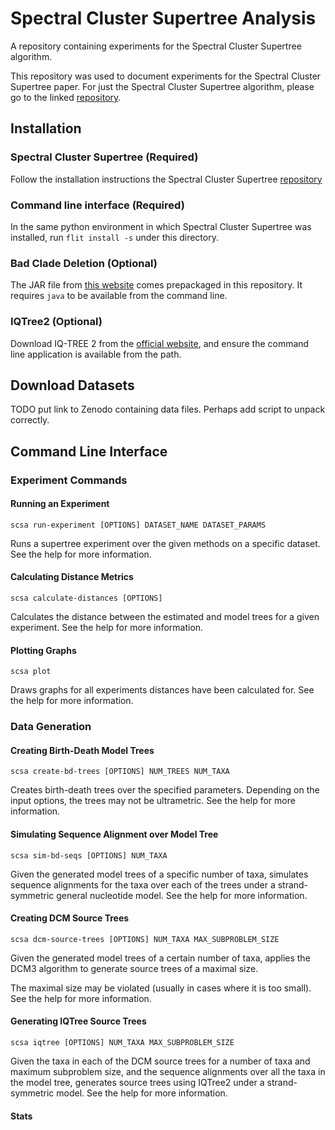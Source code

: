 # Spectral Cluster Supertree Analysis

A repository containing experiments for the Spectral Cluster Supertree algorithm.

This repository was used to document experiments for the Spectral Cluster Supertree paper. For just the Spectral Cluster Supertree algorithm, please go to the linked [repository](https://github.com/rmcar17/SpectralClusterSupertree).

## Installation

### Spectral Cluster Supertree (Required)

Follow the installation instructions the Spectral Cluster Supertree [repository](https://github.com/rmcar17/SpectralClusterSupertree)

### Command line interface (Required)

In the same python environment in which Spectral Cluster Supertree was installed, run ``flit install -s`` under this directory.

### Bad Clade Deletion (Optional)

The JAR file from [this website](https://bio.informatik.uni-jena.de/software/bcd/) comes prepackaged in this repository. It requires `java` to be available from the command line.

### IQTree2 (Optional)

Download IQ-TREE 2 from the [official website](http://www.iqtree.org/), and ensure the command line application is available from the path. 

## Download Datasets

TODO put link to Zenodo containing data files. Perhaps add script to unpack correctly.

## Command Line Interface

### Experiment Commands

#### Running an Experiment

`scsa run-experiment [OPTIONS] DATASET_NAME DATASET_PARAMS`

Runs a supertree experiment over the given methods on a specific dataset. See the help for more information.

#### Calculating Distance Metrics

`scsa calculate-distances [OPTIONS]`

Calculates the distance between the estimated and model trees for a given experiment. See the help for more information.

#### Plotting Graphs

`scsa plot`

Draws graphs for all experiments distances have been calculated for. See the help for more information.

### Data Generation

#### Creating Birth-Death Model Trees

`scsa create-bd-trees [OPTIONS] NUM_TREES NUM_TAXA`

Creates birth-death trees over the specified parameters. Depending on the input options, the trees may not be ultrametric. See the help for more information.

#### Simulating Sequence Alignment over Model Tree

`scsa sim-bd-seqs [OPTIONS] NUM_TAXA`

Given the generated model trees of a specific number of taxa, simulates
sequence alignments for the taxa over each of the trees under a
strand-symmetric general nucleotide model. See the help for more
information.

#### Creating DCM Source Trees

`scsa dcm-source-trees [OPTIONS] NUM_TAXA MAX_SUBPROBLEM_SIZE`

Given the generated model trees of a certain number of taxa, applies
the DCM3 algorithm to generate source trees of a maximal size.

The maximal size may be violated (usually in cases where it is too small). See the help for more information.

#### Generating IQTree Source Trees

`scsa iqtree [OPTIONS] NUM_TAXA MAX_SUBPROBLEM_SIZE`

 Given the taxa in each of the DCM source trees for a number of taxa and
maximum subproblem size, and the sequence alignments over all the taxa in
the model tree, generates source trees using IQTree2 under a strand-
symmetric model. See the help for more information.


#### Stats